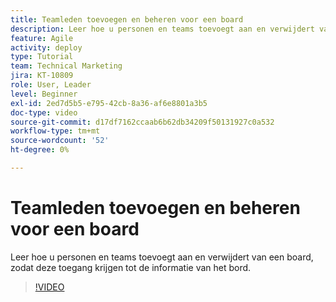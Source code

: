 ```yaml
---
title: Teamleden toevoegen en beheren voor een board
description: Leer hoe u personen en teams toevoegt aan en verwijdert van een board, zodat deze toegang krijgen tot de informatie van het bord.
feature: Agile
activity: deploy
type: Tutorial
team: Technical Marketing
jira: KT-10809
role: User, Leader
level: Beginner
exl-id: 2ed7d5b5-e795-42cb-8a36-af6e8801a3b5
doc-type: video
source-git-commit: d17df7162ccaab6b62db34209f50131927c0a532
workflow-type: tm+mt
source-wordcount: '52'
ht-degree: 0%

---
```


# Teamleden toevoegen en beheren voor een board

Leer hoe u personen en teams toevoegt aan en verwijdert van een board, zodat deze toegang krijgen tot de informatie van het bord.

>[!VIDEO](https://video.tv.adobe.com/v/346808/?quality=12&learn=on&enablevpops)
